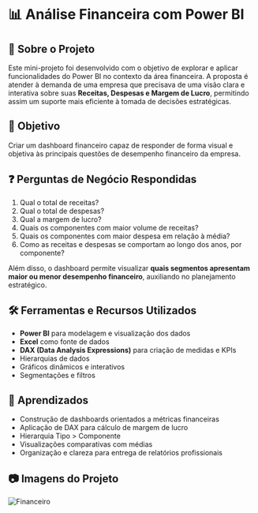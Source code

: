 # 📊 Análise Financeira com Power BI

## 💼 Sobre o Projeto
Este mini-projeto foi desenvolvido com o objetivo de explorar e aplicar funcionalidades do Power BI no contexto da área financeira. A proposta é atender à demanda de uma empresa que precisava de uma visão clara e interativa sobre suas **Receitas, Despesas e Margem de Lucro**, permitindo assim um suporte mais eficiente à tomada de decisões estratégicas.

## 🎯 Objetivo
Criar um dashboard financeiro capaz de responder de forma visual e objetiva às principais questões de desempenho financeiro da empresa.

## ❓ Perguntas de Negócio Respondidas

1. Qual o total de receitas?
2. Qual o total de despesas?
3. Qual a margem de lucro?
4. Quais os componentes com maior volume de receitas?
5. Quais os componentes com maior despesa em relação à média?
6. Como as receitas e despesas se comportam ao longo dos anos, por componente?

Além disso, o dashboard permite visualizar **quais segmentos apresentam maior ou menor desempenho financeiro**, auxiliando no planejamento estratégico.

## 🛠️ Ferramentas e Recursos Utilizados

- **Power BI** para modelagem e visualização dos dados  
- **Excel** como fonte de dados  
- **DAX (Data Analysis Expressions)** para criação de medidas e KPIs  
- Hierarquias de dados  
- Gráficos dinâmicos e interativos  
- Segmentações e filtros

## 📌 Aprendizados

- Construção de dashboards orientados a métricas financeiras
- Aplicação de DAX para cálculo de margem de lucro
- Hierarquia Tipo > Componente
- Visualizações comparativas com médias
- Organização e clareza para entrega de relatórios profissionais

## 📷 Imagens do Projeto
![Financeiro](https://github.com/user-attachments/assets/19561fcb-a024-44a4-aefc-5aaa5ea6683b)



